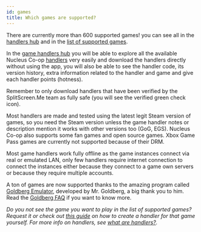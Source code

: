```yaml
---
id: games
title: Which games are supported?
---
```


There are currently more than 600 supported games! you can see all in the [handlers hub](https://hub.splitscreen.me/) and in the [list of supported games](https://www.reddit.com/r/nucleuscoop/comments/opu0eg/list_of_nucleus_coop_supported_games/). 

In the [game handlers hub](https://hub.splitscreen.me/) you will be able to explore all the available Nucleus Co-op [handlers](/docs/handlers) very easily and download the handlers directly without using the app, you will also be able to see the handler code, its version history, extra information related to the handler and game and give each handler points (hotness).

Remember to only download handlers that have been verified by the SplitScreen.Me team as fully safe (you will see the verified green check icon).

Most handlers are made and tested using the latest legit Steam version of games, so you need the Steam version unless the game handler notes or description mention it works with other versions too (GoG, EGS). Nucleus Co-op also supports some fan games and open source games. Xbox Game Pass games are currently not supported because of their DRM.

Most game handlers work fully offline as the game instances connect via real or emulated LAN, only few handlers require internet connection to connect the instances either because they connect to a game own servers or because they require multiple accounts.

A ton of games are now supported thanks to the amazing program called [Goldberg Emulator](https://gitlab.com/Mr_Goldberg/goldberg_emulator), developed by Mr. Goldberg, a big thank you to him. Read the [Goldberg FAQ](https://gitlab.com/Mr_Goldberg/goldberg_emulator/-/blob/master/README.md) if you want to know more.

*Do you not see the game you want to play in the list of supported games? Request it or check out [this guide](/docs/create-handlers) on how to create a handler for that game yourself. For more info on handlers, see [what are handlers?](/docs/handlers).*
